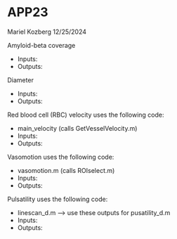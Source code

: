 # APP23
Mariel Kozberg
12/25/2024 

Amyloid-beta coverage  
- Inputs:
- Outputs: 

Diameter
- Inputs:
- Outputs: 

Red blood cell (RBC) velocity uses the following code: 
- main_velocity (calls GetVesselVelocity.m)
- Inputs:
- Outputs: 

Vasomotion uses the following code: 
- vasomotion.m (calls ROIselect.m)
- Inputs:
- Outputs: 

Pulsatility uses the following code: 
- linescan_d.m --> use these outputs for pusatility_d.m
- Inputs:
- Outputs: 
